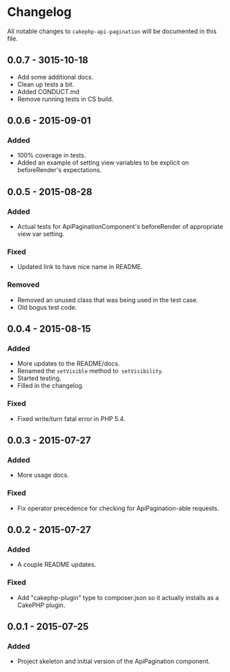 # Changelog

All notable changes to `cakephp-api-pagination` will be documented in this file.

## 0.0.7 - 3015-10-18
- Add some additional docs.
- Clean up tests a bit.
- Added CONDUCT.md
- Remove running tests in CS build.

## 0.0.6 - 2015-09-01

### Added
- 100% coverage in tests.
- Added an example of setting view variables to be explicit on beforeRender's
  expectations.

## 0.0.5 - 2015-08-28

### Added
- Actual tests for ApiPaginationComponent's beforeRender of appropriate
  view var setting.

### Fixed
- Updated link to have nice name in README.

### Removed
- Removed an unused class that was being used in the test case.
- Old bogus test code.

## 0.0.4 - 2015-08-15

### Added
- More updates to the README/docs.
- Renamed the `setVisible` method to` setVisibility`.
- Started testing.
- Filled in the changelog.

### Fixed
- Fixed write/turn fatal error in PHP 5.4.

## 0.0.3 - 2015-07-27

### Added
- More usage docs.

### Fixed
- Fix operator precedence for checking for ApiPagination-able requests.

## 0.0.2 - 2015-07-27

### Added
- A couple README updates.

### Fixed
- Add "cakephp-plugin" type to composer.json so it actually installs as a CakePHP plugin.

## 0.0.1 - 2015-07-25

### Added
- Project skeleton and initial version of the ApiPagination component.
